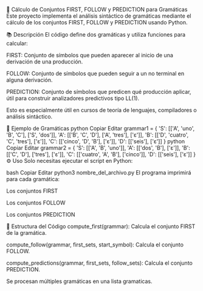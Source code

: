 
📘 Cálculo de Conjuntos FIRST, FOLLOW y PREDICTION para Gramáticas
Este proyecto implementa el análisis sintáctico de gramáticas mediante el cálculo de los conjuntos FIRST, FOLLOW y PREDICTION usando Python.

📚 Descripción
El código define dos gramáticas y utiliza funciones para calcular:

FIRST: Conjunto de símbolos que pueden aparecer al inicio de una derivación de una producción.

FOLLOW: Conjunto de símbolos que pueden seguir a un no terminal en alguna derivación.

PREDICTION: Conjunto de símbolos que predicen qué producción aplicar, útil para construir analizadores predictivos tipo LL(1).

Esto es especialmente útil en cursos de teoría de lenguajes, compiladores o análisis sintáctico.

🧠 Ejemplo de Gramáticas
python
Copiar
Editar
grammar1 = {
    'S': [['A', 'uno', 'B', 'C'], ['S', 'dos']],
    'A': [['B', 'C', 'D'], ['A', 'tres'], ['ε']],
    'B': [['D', 'cuatro', 'C', 'tres'], ['ε']],
    'C': [['cinco', 'D', 'B'], ['ε']],
    'D': [['seis'], ['ε']]
}
python
Copiar
Editar
grammar2 = {
    'S': [['A', 'B', 'uno']],
    'A': [['dos', 'B'], ['ε']],
    'B': [['C', 'D'], ['tres'], ['ε']],
    'C': [['cuatro', 'A', 'B'], ['cinco']],
    'D': [['seis'], ['ε']]
}
⚙️ Uso
Solo necesitas ejecutar el script en Python:

bash
Copiar
Editar
python3 nombre_del_archivo.py
El programa imprimirá para cada gramática:

Los conjuntos FIRST

Los conjuntos FOLLOW

Los conjuntos PREDICTION

📄 Estructura del Código
compute_first(grammar): Calcula el conjunto FIRST de la gramática.

compute_follow(grammar, first_sets, start_symbol): Calcula el conjunto FOLLOW.

compute_predictions(grammar, first_sets, follow_sets): Calcula el conjunto PREDICTION.

Se procesan múltiples gramáticas en una lista gramaticas.
